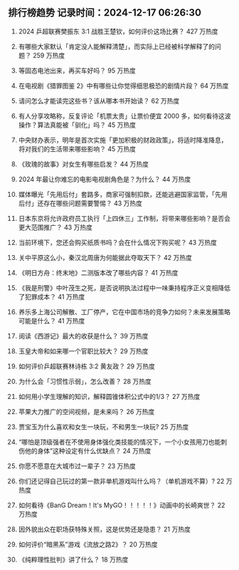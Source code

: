 
## 排行榜趋势 记录时间：2024-12-17 06:26:30
  
  1. 2024 乒超联赛樊振东 3:1 战胜王楚钦，如何评价这场比赛？ 427 万热度
    
  2. 有哪些大家默认「肯定没人能解释清楚」，而实际上已经被科学解释了的问题？ 259 万热度
    
  3. 等固态电池出来，再买车好吗？ 95 万热度
    
  4. 在电视剧《猎罪图鉴 2》中有哪些让你觉得细思极恐的剧情片段？ 64 万热度
    
  5. 请问怎么才能读完这些书？该从哪本书开始读？ 62 万热度
    
  6. 有人分享攻略称，反复评论「机票太贵」让票价便宜 2000 多，如何看待这波操作？算法真能被「驯化」吗？ 45 万热度
    
  7. 中央财办表示，明年是首次实施「更加积极的财政政策」，将适时降准降息，将对我们的生活带来哪些影响？ 45 万热度
    
  8. 《玫瑰的故事》对女生有哪些启发？ 44 万热度
    
  9. 2024 年最让你难忘的电影电视剧角色是？为什么？ 44 万热度
    
  10. 媒体曝光「先用后付」套路多，商家可强制扣款，还能逃避国家监管，「先用后付」还存在哪些问题需要警惕？ 43 万热度
    
  11. 日本东京将允许政府员工执行「上四休三」工作制，将带来哪些影响？是否会更大范围推广？ 43 万热度
    
  12. 当前环境下，您还会购买纸质书吗？会在什么情况下购买呢？ 43 万热度
    
  13. 关中平原这么小，秦汉北周唐为何能据此夺取天下？ 42 万热度
    
  14. 《明日方舟：终末地》二测版本改了哪些内容？ 41 万热度
    
  15. 《我是刑警》中叶茂生之死，是否说明执法过程中一味秉持程序正义变相降低了犯罪成本？ 41 万热度
    
  16. 养乐多上海公司解散、工厂停产，它在中国市场的竞争力如何？未来发展策略可能是什么？ 41 万热度
    
  17. 阅读《西游记》最大的收获是什么？ 39 万热度
    
  18. 玉皇大帝和如来哪一个官职比较大？ 29 万热度
    
  19. 如何评价乒超联赛林诗栋 3:2 黄友政？ 29 万热度
    
  20. 为什么会「习惯性示弱」，怎么改善？ 28 万热度
    
  21. 如何用小学生理解的知识，解释圆锥体积公式中的1/3？ 27 万热度
    
  22. 苹果大力推广的空间视频，是未来吗？ 26 万热度
    
  23. 贾宝玉为什么喜欢和女生一块玩，不和男生一块玩? 25 万热度
    
  24. “哪怕是顶级强者在不使用身体强化类技能的情况下，一个小女孩用刀也能刺伤他的身体”这种设定有什么优缺点？ 24 万热度
    
  25. 你愿不愿意在大城市过一辈子？ 23 万热度
    
  26. 你们还记得自己玩过的第一款非单机游戏叫什么吗？（单机游戏不算）? 22 万热度
    
  27. 如何看待《BanG Dream！It's MyGO！！！！！》动画中的长崎爽世？ 22 万热度
    
  28. 因外貌出众在职场获特殊关照，这是优势还是隐患？ 21 万热度
    
  29. 如何评价“暗黑系”游戏《流放之路2》？ 20 万热度
    
  30. 《纯粹理性批判》讲了什么？ 18 万热度
    